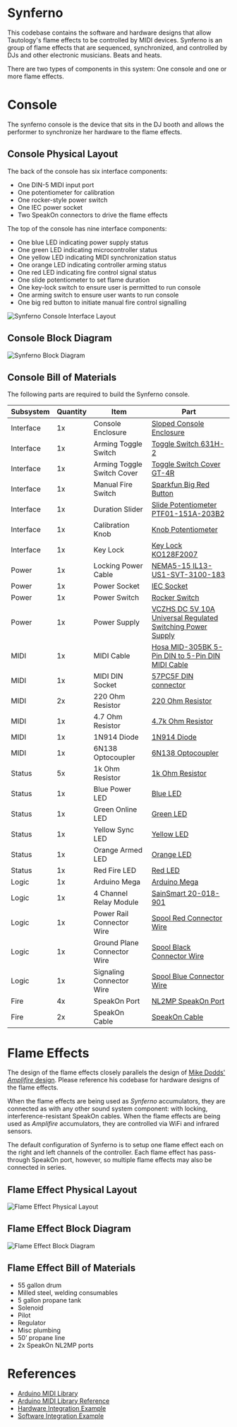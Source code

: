 # Synferno

This codebase contains the software and hardware designs that allow Tautology's flame effects to be controlled by MIDI devices. Synferno is an group of flame effects that are sequenced, synchronized, and controlled by DJs and other electronic musicians. Beats and heats.

There are two types of components in this system: One console and one or more flame effects.

# Console

The synferno console is the device that sits in the DJ booth and allows the performer to synchronize her hardware to the flame effects.

## Console Physical Layout

The back of the console has six interface components:

* One DIN-5 MIDI input port
* One potentiometer for calibration
* One rocker-style power switch
* One IEC power socket
* Two SpeakOn connectors to drive the flame effects

The top of the console has nine interface components:

* One blue LED indicating power supply status
* One green LED indicating microcontroller status
* One yellow LED indicating MIDI synchronization status
* One orange LED indicating controller arming status
* One red LED indicating fire control signal status
* One slide potentiometer to set flame duration
* One key-lock switch to ensure user is permitted to run console
* One arming switch to ensure user wants to run console
* One big red button to initiate manual fire control signalling

![Synferno Console Interface Layout](https://raw.githubusercontent.com/linenoise/synferno/master/docs/diagrams/Synferno%20Console%20Interface%20Layout.png)

## Console Block Diagram

![Synferno Block Diagram](https://raw.githubusercontent.com/linenoise/synferno/master/docs/diagrams/block_diagram_v20170403.png)

## Console Bill of Materials

The following parts are required to build the Synferno console.

| Subsystem | Quantity | Item | Part |
|-----------|----------|------|------|
| Interface | 1x       | Console Enclosure | [Sloped Console Enclosure](http://www.mouser.com/ProductDetail/Hammond-Manufacturing/1456PH1WHBU/?qs=sGAEpiMZZMsrGrAVj6eTve6SRaySZpuD%2fmsbes6t2eY%3d) |
| Interface | 1x       | Arming Toggle Switch | [Toggle Switch 631H-2](http://www.mouser.com/Search/ProductDetail.aspx?qs=%2fs1LKTamv0xq52nnIMvCmA%3d%3d) |
| Interface | 1x       | Arming Toggle Switch Cover | [Toggle Switch Cover GT-4R](http://www.mouser.com/ProductDetail/CW-Industries/GT-4R/?qs=sGAEpiMZZMtQ1ytNl72Bk4W6RQFxQU1iz3A6OXxfbKA%3d) |
| Interface | 1x       | Manual Fire Switch | [Sparkfun Big Red Button](https://www.sparkfun.com/products/9181) |
| Interface | 1x       | Duration Slider | [Slide Potentiometer PTF01-151A-203B2](http://www.mouser.com/search/ProductDetail.aspx?R=0virtualkey0virtualkeyPTF01-151A-203B2) |
| Interface | 1x       | Calibration Knob | [Knob Potentiometer](http://www.mouser.com/ProductDetail/Bourns/3310Y-001-103L/?qs=sGAEpiMZZMtC25l1F4XBUzucK%2fsLA9imt%2fQ5wgh8OPI%3d) |
| Interface | 1x       | Key Lock | [Key Lock KO128F2007](http://www.mouser.com/ProductDetail/E-Switch/KO128F2007/?qs=sGAEpiMZZMsw5ceDr7HJSDhm1FNsn9uc)
| Power     | 1x       | Locking Power Cable | [NEMA5-15 IL13-US1-SVT-3100-183](http://www.mouser.com/ProductDetail/Schaffner/IL13-US1-SVT-3100-183/?qs=sGAEpiMZZMvXcJVS4l7FPzCKqis1WRpbesAGrSNHj1w%3d) |
| Power     | 1x       | Power Socket | [IEC Socket](http://www.mouser.com/ProductDetail/Schurter/62002300/?qs=sGAEpiMZZMvh4ezHM5rsUjbMf3rMlzcg3muYRtLA8Pw%3d) |
| Power     | 1x       | Power Switch | [Rocker Switch](http://www.mouser.com/ProductDetail/ZF/SRB22A2FBBNN/?qs=sGAEpiMZZMt%252bZbscA2DaEkUexJYfg5jP) |
| Power     | 1x       | Power Supply | [VCZHS DC 5V 10A Universal Regulated Switching Power Supply](https://smile.amazon.com/VCZHS-Universal-Regulated-Switching-Computer/dp/B019P1HGME/ref=sr_1_5?ie=UTF8&qid=1491256840&sr=8-5&keywords=5v+power+supply) |
| MIDI      | 1x       | MIDI Cable | [Hosa MID-305BK 5-Pin DIN to 5-Pin DIN MIDI Cable](https://smile.amazon.com/Hosa-MID-305BK-5-Pin-MIDI-Cable/dp/B000068NTU/ref=sr_1_2?ie=UTF8&qid=1491257019&sr=8-2&keywords=MIDI+cable) |
| MIDI      | 1x       | MIDI DIN Socket | [57PC5F DIN connector](http://www.mouser.com/ProductDetail/Switchcraft/57PC5F/?qs=sGAEpiMZZMtAYTMy7wxAr0y4uKaR6FokQ9OyYICcpew%3d) |
| MIDI      | 2x       | 220 Ohm Resistor | [220 Ohm Resistor](http://www.mouser.com/ProductDetail/Ohmite/OY221KE/?qs=sGAEpiMZZMtlubZbdhIBIMnBmbYwsLxH0milUae1tMQ%3d) |
| MIDI      | 1x       | 4.7 Ohm Resistor | [4.7k Ohm Resistor](http://www.mouser.com/ProductDetail/Ohmite/OX472KE/?qs=sGAEpiMZZMsPqMdJzcrNwk%2fg3DPSHRNzqdU6hd7M%2fPE%3d) |
| MIDI      | 1x       | 1N914 Diode | [1N914 Diode](http://www.mouser.com/ProductDetail/Fairchild-Semiconductor/1N914/?qs=NSEUUqpg2uCfNuQFcxVZsA%3d%3d) |
| MIDI      | 1x       | 6N138 Optocoupler | [6N138 Optocoupler](http://www.mouser.com/ProductDetail/Vishay-Semiconductors/6N138/?qs=sGAEpiMZZMtd3yBnp8bAgBFyizqDgEBJrkPNUPogu6s%3d) |
| Status    | 5x       | 1k Ohm Resistor | [1k Ohm Resistor](http://www.mouser.com/ProductDetail/Ohmite/OX102KE/?qs=sGAEpiMZZMsPqMdJzcrNwrKLa5kaGLxISs%2fpJlieb%252bA%3d) |
| Status    | 1x       | Blue Power LED | [Blue LED](https://www.radioshack.com/products/10mm-blue-led-lamp) |
| Status    | 1x       | Green Online LED | [Green LED](https://www.radioshack.com/products/radioshack-5mm-green-led) |
| Status    | 1x       | Yellow Sync LED | [Yellow LED](https://www.radioshack.com/products/5mm-yellow-led) |
| Status    | 1x       | Orange Armed LED | [Orange LED](https://www.radioshack.com/products/5mm-orance-led-1) |
| Status    | 1x       | Red Fire LED | [Red LED](https://www.radioshack.com/products/5mm-red-led-1) |
| Logic     | 1x       | Arduino Mega | [Arduino Mega](https://smile.amazon.com/OSOYOO-MEGA2560-Control-ATMEGA2560-16AU-Compatible/dp/B00PD92EJ8/) |
| Logic     | 1x       | 4 Channel Relay Module | [SainSmart 20-018-901](https://www.sainsmart.com/sainsmart-4-channel-5v-solid-state-relay-module-board-omron-ssr-avr-dsp-arduino.html) |
| Logic     | 1x       | Power Rail Connector Wire | [Spool Red Connector Wire](https://smile.amazon.com/GS-Powers-Power-Primary-Remote/dp/B01NCSJZWM/) |
| Logic     | 1x       | Ground Plane Connector Wire | [Spool Black Connector Wire](https://smile.amazon.com/GS-Powers-Power-Primary-Remote/dp/B01NCSJZWM/) |
| Logic     | 1x       | Signaling Connector Wire | [Spool Blue Connector Wire](https://smile.amazon.com/GS-Powers-Power-Primary-Remote/dp/B01NCSJZWM/) |
| Fire      | 4x       | SpeakOn Port | [NL2MP SpeakOn Port](https://www.amazon.com/Neutrik-Chassis-Speakon-Connector-NL2MP/dp/B00067JS3M/)
| Fire      | 2x       | SpeakOn Cable | [SpeakOn Cable](https://www.amazon.com/Ignite-Pro-Speakon-Gauge-Speaker/dp/B01CBC5ZE0/)

# Flame Effects

The design of the flame effects closely parallels the design of [Mike Dodds' *Amplifire* design](https://github.com/the-magister/amplifire). Please reference his codebase for hardware designs of the flame effects.

When the flame effects are being used as *Synferno* accumulators, they are connected as with any other sound system component: with locking, interference-resistant SpeakOn cables. When the flame effects are being used as *Amplifire* accumulators, they are controlled via WiFi and infrared sensors.

The default configuration of Synferno is to setup one flame effect each on the right and left channels of the controller. Each flame effect has pass-through SpeakOn port, however, so multiple flame effects may also be connected in series.

## Flame Effect Physical Layout

![Flame Effect Physical Layout](https://raw.githubusercontent.com/linenoise/synferno/master/docs/diagrams/accumulator_physical.png)

## Flame Effect Block Diagram

![Flame Effect Block Diagram](https://raw.githubusercontent.com/linenoise/synferno/master/docs/diagrams/accumulator_diagram.png)

## Flame Effect Bill of Materials

* 55 gallon drum
* Milled steel, welding consumables
* 5 gallon propane tank
* Solenoid
* Pilot
* Regulator
* Misc plumbing
* 50’ propane line
* 2x SpeakOn NL2MP ports

# References

* [Arduino MIDI Library](https://github.com/FortySevenEffects/arduino_midi_library/)
* [Arduino MIDI Library Reference](http://arduinomidilib.fortyseveneffects.com/index.html)
* [Hardware Integration Example](http://www.notesandvolts.com/2015/02/midi-and-arduino-build-midi-input.html)
* [Software Integration Example](http://www.notesandvolts.com/2015/02/midi-for-arduino-input-test.html)

